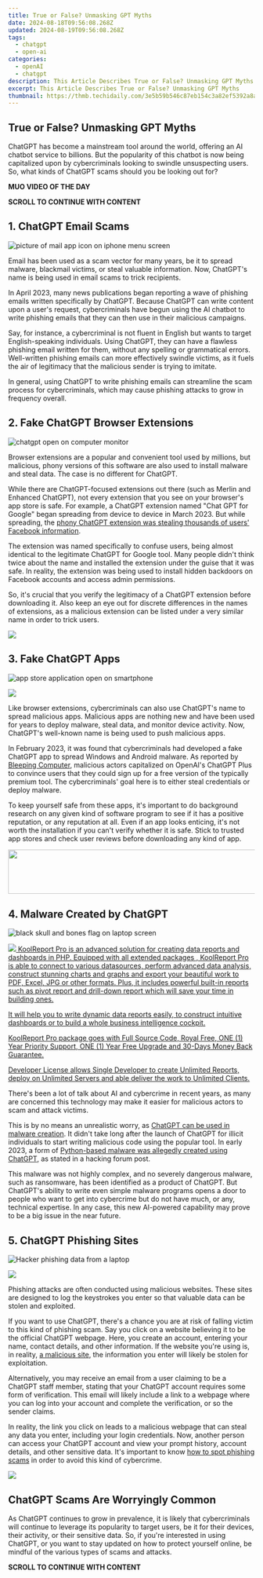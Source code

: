 ```yaml
---
title: True or False? Unmasking GPT Myths
date: 2024-08-18T09:56:08.268Z
updated: 2024-08-19T09:56:08.268Z
tags:
  - chatgpt
  - open-ai
categories:
  - openAI
  - chatgpt
description: This Article Describes True or False? Unmasking GPT Myths
excerpt: This Article Describes True or False? Unmasking GPT Myths
thumbnail: https://thmb.techidaily.com/3e5b59b546c87eb154c3a82ef5392a8a6adfe519807354c471f9b63bcc3d5b0f.jpg
---
```


## True or False? Unmasking GPT Myths

 ChatGPT has become a mainstream tool around the world, offering an AI chatbot service to billions. But the popularity of this chatbot is now being capitalized upon by cybercriminals looking to swindle unsuspecting users. So, what kinds of ChatGPT scams should you be looking out for?

**MUO VIDEO OF THE DAY**

**SCROLL TO CONTINUE WITH CONTENT**

## 1\. ChatGPT Email Scams

![picture of mail app icon on iphone menu screen](https://static1.makeuseofimages.com/wordpress/wp-content/uploads/2023/05/iphone-mail-1.jpg)

 Email has been used as a scam vector for many years, be it to spread malware, blackmail victims, or steal valuable information. Now, ChatGPT's name is being used in email scams to trick recipients.

 In April 2023, many news publications began reporting a wave of phishing emails written specifically by ChatGPT. Because ChatGPT can write content upon a user's request, cybercriminals have begun using the AI chatbot to write phishing emails that they can then use in their malicious campaigns.

 Say, for instance, a cybercriminal is not fluent in English but wants to target English-speaking individuals. Using ChatGPT, they can have a flawless phishing email written for them, without any spelling or grammatical errors. Well-written phishing emails can more effectively swindle victims, as it fuels the air of legitimacy that the malicious sender is trying to imitate.

 In general, using ChatGPT to write phishing emails can streamline the scam process for cybercriminals, which may cause phishing attacks to grow in frequency overall.

## 2\. Fake ChatGPT Browser Extensions

![chatgpt open on computer monitor](https://static1.makeuseofimages.com/wordpress/wp-content/uploads/2023/05/chatgpt-open-monitor.jpg)

 Browser extensions are a popular and convenient tool used by millions, but malicious, phony versions of this software are also used to install malware and steal data. The case is no different for ChatGPT.

 While there are ChatGPT-focused extensions out there (such as Merlin and Enhanced ChatGPT), not every extension that you see on your browser's app store is safe. For example, a ChatGPT extension named "Chat GPT for Google" began spreading from device to device in March 2023\. But while spreading, the [phony ChatGPT extension was stealing thousands of users' Facebook information](https://www.makeuseof.com/fake-chatgpt-chrome-extension-steals-facebook-logins/).

 The extension was named specifically to confuse users, being almost identical to the legitimate ChatGPT for Google tool. Many people didn't think twice about the name and installed the extension under the guise that it was safe. In reality, the extension was being used to install hidden backdoors on Facebook accounts and access admin permissions.

 So, it's crucial that you verify the legitimacy of a ChatGPT extension before downloading it. Also keep an eye out for discrete differences in the names of extensions, as a malicious extension can be listed under a very similar name in order to trick users.

<!-- affiliate ads begin -->
<a href="https://secure.2checkout.com/order/checkout.php?PRODS=4620780&QTY=1&AFFILIATE=108875&CART=1"><img src="https://secure.avangate.com/images/merchant/07dd4d5a72f5740ef0f035f201951476/728__90banner.jpg" border="0"></a>
<!-- affiliate ads end -->
## 3\. Fake ChatGPT Apps

![app store application open on smartphone](https://static1.makeuseofimages.com/wordpress/wp-content/uploads/2023/05/app-store-smartphone.jpg)

<!-- affiliate ads begin -->
<a href="https://shop.systoolsgroup.com/affiliate.php?ACCOUNT=SYSTOOBY&AFFILIATE=108875&PATH=https%3A%2F%2Fwww.systoolsgroup.com%3FAFFILIATE%3D108875%26RESOURCE%3DSysTools%2BGmail%2BBackup"><img src="https://www.systoolsgroup.com/box/gmail-backup.png" border="0"></a>
<!-- affiliate ads end -->
 Like browser extensions, cybercriminals can also use ChatGPT's name to spread malicious apps. Malicious apps are nothing new and have been used for years to deploy malware, steal data, and monitor device activity. Now, ChatGPT's well-known name is being used to push malicious apps.

 In February 2023, it was found that cybercriminals had developed a fake ChatGPT app to spread Windows and Android malware. As reported by [Bleeping Computer](https://www.bleepingcomputer.com/news/security/hackers-use-fake-chatgpt-apps-to-push-windows-android-malware/), malicious actors capitalized on OpenAI's ChatGPT Plus to convince users that they could sign up for a free version of the typically premium tool. The cybercriminals' goal here is to either steal credentials or deploy malware.

 To keep yourself safe from these apps, it's important to do background research on any given kind of software program to see if it has a positive reputation, or any reputation at all. Even if an app looks enticing, it's not worth the installation if you can't verify whether it is safe. Stick to trusted app stores and check user reviews before downloading any kind of app.

<!-- affiliate ads begin -->
<a href="https://aligracehair.sjv.io/c/5597632/2087267/19272" target="_top" id="2087267"><img src="//a.impactradius-go.com/display-ad/19272-2087267" border="0" alt="" width="728" height="90"/></a><img height="0" width="0" src="https://imp.pxf.io/i/5597632/2087267/19272" style="position:absolute;visibility:hidden;" border="0" />
<!-- affiliate ads end -->
## 4\. Malware Created by ChatGPT

![black skull and bones flag on laptop screen](https://static1.makeuseofimages.com/wordpress/wp-content/uploads/2023/03/malware-on-laptop.jpg)

<!-- affiliate ads begin -->
<a href="https://secure.2checkout.com/order/checkout.php?PRODS=4737285&QTY=1&AFFILIATE=108875&CART=1"><img src="https://secure.avangate.com/images/merchant/b2f83c409ce63012229fb9cd465bdcfe/products/copy_reporting_system.png" border="0">  KoolReport Pro  is an advanced solution for creating data reports and dashboards in PHP. Equipped with all  extended packages , KoolReport Pro is able to connect to various datasources, perform advanced data analysis, construct stunning charts and graphs and export your beautiful work to PDF, Excel, JPG or other formats. Plus, it includes powerful built-in reports such as pivot report and drill-down report which will save your time in building ones. 

 It will help you to write dynamic data reports easily, to construct intuitive dashboards or to build a whole business intelligence cockpit. 

  KoolReport Pro  package goes with Full Source Code, Royal Free, ONE (1) Year Priority Support, ONE (1) Year Free Upgrade and 30-Days Money Back Guarantee. 

  Developer License  allows  Single Developer  to create Unlimited Reports, deploy on Unlimited Servers and able deliver the work to Unlimited Clients. </a>
<!-- affiliate ads end -->
 There's been a lot of talk about AI and cybercrime in recent years, as many are concerned this technology may make it easier for malicious actors to scam and attack victims.

 This is by no means an unrealistic worry, as [ChatGPT can be used in malware creation](https://www.makeuseof.com/can-chatgpt-be-used-malware-creation/). It didn't take long after the launch of ChatGPT for illicit individuals to start writing malicious code using the popular tool. In early 2023, a form of [Python-based malware was allegedly created using ChatGPT](https://www.makeuseof.com/chatgpt-used-by-cybercriminals-to-write-malware/), as stated in a hacking forum post.

 This malware was not highly complex, and no severely dangerous malware, such as ransomware, has been identified as a product of ChatGPT. But ChatGPT's ability to write even simple malware programs opens a door to people who want to get into cybercrime but do not have much, or any, technical expertise. In any case, this new AI-powered capability may prove to be a big issue in the near future.

## 5\. ChatGPT Phishing Sites

![Hacker phishing data from a laptop](https://static1.makeuseofimages.com/wordpress/wp-content/uploads/2023/04/hacker-phishing-data.jpg)

<!-- affiliate ads begin -->
<a href="https://secure.2checkout.com/order/checkout.php?PRODS=4940312&QTY=1&AFFILIATE=108875&CART=1"><img src="https://secure.avangate.com/images/merchant/333ac5d90817d69113471fbb6e531bee/sps-partnership-728x90eng.png" border="0"></a>
<!-- affiliate ads end -->
 Phishing attacks are often conducted using malicious websites. These sites are designed to log the keystrokes you enter so that valuable data can be stolen and exploited.

 If you want to use ChatGPT, there's a chance you are at risk of falling victim to this kind of phishing scam. Say you click on a website believing it to be the official ChatGPT webpage. Here, you create an account, entering your name, contact details, and other information. If the website you're using is, in reality, [a malicious site](https://www.makeuseof.com/beginners-guide-to-malicious-websites/), the information you enter will likely be stolen for exploitation.

 Alternatively, you may receive an email from a user claiming to be a ChatGPT staff member, stating that your ChatGPT account requires some form of verification. This email will likely include a link to a webpage where you can log into your account and complete the verification, or so the sender claims.

 In reality, the link you click on leads to a malicious webpage that can steal any data you enter, including your login credentials. Now, another person can access your ChatGPT account and view your prompt history, account details, and other sensitive data. It's important to know [how to spot phishing scams](https://www.makeuseof.com/top-signs-phishing-scams/) in order to avoid this kind of cybercrime.

<!-- affiliate ads begin -->
<a href="https://store.movavi.com/affiliate.php?ACCOUNT=MOVAVI&AFFILIATE=108875&PATH=https%3A%2F%2Fwww.movavi.com%3FAFFILIATE%3D108875%26RESOURCE%3DBanner%2B728x90"><img src="https://mcusercontent.com/0885a03ded3d480dca9287f12/images/2e76fe6a-3010-1b37-7846-f34ff9c6b4ca.png" border="0"></a>
<!-- affiliate ads end -->
## ChatGPT Scams Are Worryingly Common

 As ChatGPT continues to grow in prevalence, it is likely that cybercriminals will continue to leverage its popularity to target users, be it for their devices, their activity, or their sensitive data. So, if you're interested in using ChatGPT, or you want to stay updated on how to protect yourself online, be mindful of the various types of scams and attacks.

**SCROLL TO CONTINUE WITH CONTENT**


<ins class="adsbygoogle"
     style="display:block"
     data-ad-format="autorelaxed"
     data-ad-client="ca-pub-7571918770474297"
     data-ad-slot="1223367746"></ins>



<ins class="adsbygoogle"
     style="display:block"
     data-ad-client="ca-pub-7571918770474297"
     data-ad-slot="8358498916"
     data-ad-format="auto"
     data-full-width-responsive="true"></ins>


